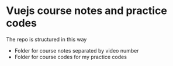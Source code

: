 # Vuejs course notes and practice codes

The repo is structured in this way

- Folder for course notes separated by video number
- Folder for course codes for my practice codes
